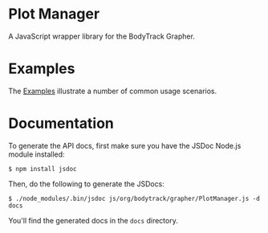 Plot Manager
============

A JavaScript wrapper library for the BodyTrack Grapher.

Examples
========

The [Examples](http://bodytrack.github.io/plot-manager/) illustrate a number of common usage scenarios.

Documentation
=============

To generate the API docs, first make sure you have the JSDoc Node.js module installed:

    $ npm install jsdoc

Then, do the following to generate the JSDocs:

    $ ./node_modules/.bin/jsdoc js/org/bodytrack/grapher/PlotManager.js -d docs

You'll find the generated docs in the `docs` directory.